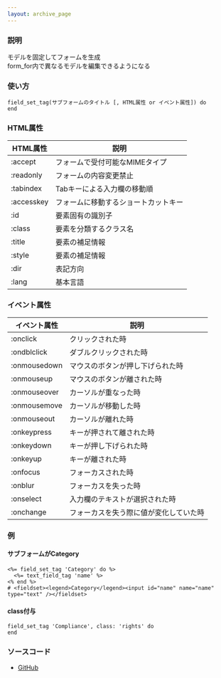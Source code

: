 ```yaml
---
layout: archive_page
---
```

### 説明
モデルを固定してフォームを生成  
form_for内で異なるモデルを編集できるようになる

### 使い方
    field_set_tag(サブフォームのタイトル [, HTML属性 or イベント属性]) do
    end

### HTML属性

HTML属性      | 説明
-----------|-------------------
:accept    | フォームで受付可能なMIMEタイプ
:readonly  | フォームの内容変更禁止
:tabindex  | Tabキーによる入力欄の移動順
:accesskey | フォームに移動するショートカットキー
:id        | 要素固有の識別子
:class     | 要素を分類するクラス名
:title     | 要素の補足情報
:style     | 要素の補足情報
:dir       | 表記方向
:lang      | 基本言語

### イベント属性

イベント属性     | 説明
-------------|--------------------
:onclick     | クリックされた時
:ondblclick  | ダブルクリックされた時
:onmousedown | マウスのボタンが押し下げられた時
:onmouseup   | マウスのボタンが離された時
:onmouseover | カーソルが重なった時
:onmousemove | カーソルが移動した時
:onmouseout  | カーソルが離れた時
:onkeypress  | キーが押されて離された時
:onkeydown   | キーが押し下げられた時
:onkeyup     | キーが離された時
:onfocus     | フォーカスされた時
:onblur      | フォーカスを失った時
:onselect    | 入力欄のテキストが選択された時
:onchange    | フォーカスを失う際に値が変化していた時

### 例
#### サブフォームがCategory
    <%= field_set_tag 'Category' do %>
      <%= text_field_tag 'name' %>
    <% end %>
    # <fieldset><legend>Category</legend><input id="name" name="name" type="text" /></fieldset>

#### class付与
    field_set_tag 'Compliance', class: 'rights' do
    end

### ソースコード
* [GitHub](https://github.com/rails/rails/blob/ac30e389ecfa0e26e3d44c1eda8488ddf63b3ecc/actionview/lib/action_view/helpers/form_tag_helper.rb#L578)